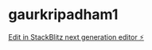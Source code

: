 # gaurkripadham1

[Edit in StackBlitz next generation editor ⚡️](https://stackblitz.com/~/github.com/gaurkripadham51/gaurkripadham1)